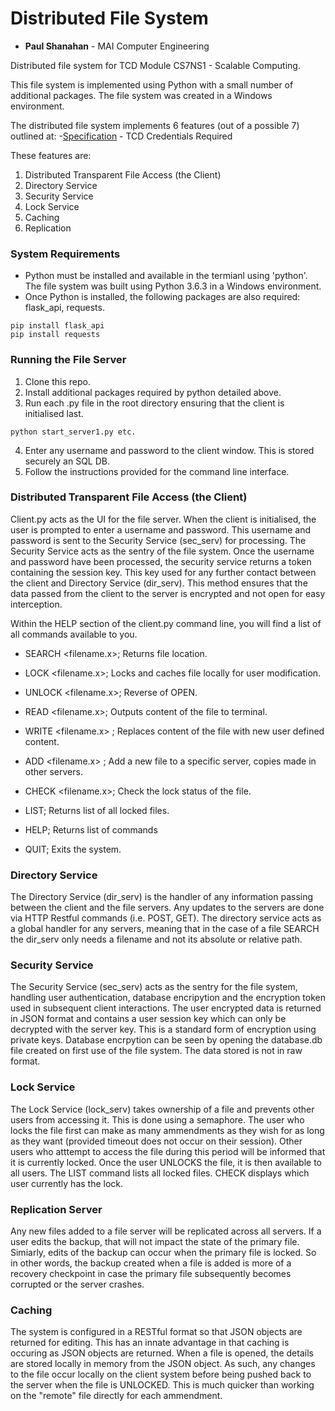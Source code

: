 # Distributed File System
- **Paul Shanahan** - MAI Computer Engineering

Distributed file system for TCD Module CS7NS1 - Scalable Computing.

This file system is implemented using Python with a small number of additional packages.
The file system was created in a Windows environment.


The distributed file system implements 6 features (out of a possible 7) outlined at:
-[Specification](https://www.scss.tcd.ie/Stephen.Barrett/teaching/CS4400/individual_project.html) - TCD Credentials Required

These features are:
1. Distributed Transparent File Access (the Client)
2. Directory Service
3. Security Service
4. Lock Service
5. Caching
6. Replication


### System Requirements

* Python must be installed and available in the termianl using 'python'. The file system was built using Python 3.6.3 in a Windows environment.
* Once Python is installed, the following packages are also required: flask_api, requests.
```
pip install flask_api
pip install requests
```

### Running the File Server

1. Clone this repo.
2. Install additional packages required by python detailed above.
3. Run each .py file in the root directory ensuring that the client is initialised last.
```
python start_server1.py etc.
```
4. Enter any username and password to the client window. This is stored securely an SQL DB.
5. Follow the instructions provided for the command line interface.


### Distributed Transparent File Access (the Client)
Client.py acts as the UI for the file server. When the client is initialised,
the user is prompted to enter a username and password. This username and password is sent to the Security Service (sec_serv) for processing.
The Security Service acts as the sentry of the file system. Once the username and password have been processed,
the security service returns a token containing the session key. This key used for any further contact between the client and Directory Service (dir_serv).
This method ensures that the data passed from the client to the server is encrypted and not open for easy interception.

Within the HELP section of the client.py command line, you will find a list of all commands available to you.
* SEARCH <filename.x>; Returns file location.
* LOCK <filename.x>; Locks and caches file locally for user modification.
* UNLOCK <filename.x>; Reverse of OPEN.
* READ <filename.x>; Outputs content of the file to terminal.
* WRITE <filename.x> <Replacement text content>; Replaces content of the file with new user defined content.
* ADD <filename.x> <server>; Add a new file to a specific server, copies made in other servers.

* CHECK <filename.x>; Check the lock status of the file.
* LIST; Returns list of all locked files.
* HELP; Returns list of commands
* QUIT; Exits the system.

### Directory Service
The Directory Service (dir_serv) is the handler of any information passing between the client and the file servers.
Any updates to the servers are done via HTTP Restful commands (i.e. POST, GET).
The directory service acts as a global handler for any servers, meaning that in the case of a file SEARCH the dir_serv only needs a filename and not its absolute or relative path.

### Security Service
The Security Service (sec_serv) acts as the sentry for the file system, handling user authentication, database encripytion and the encryption token used in subsequent client interactions. 
The user encrypted data is returned in JSON format and contains a user session key which can only be decrypted with the server key.
This is a standard form of encryption using private keys.
Database encrpytion can be seen by opening the database.db file created on first use of the file system. The data stored is not in raw format.

### Lock Service
The Lock Service (lock_serv) takes ownership of a file and prevents other users from accessing it.
This is done using a semaphore. The user who locks the file first can make as many ammendments as they wish for as long as they want (provided timeout does not occur on their session).
Other users who atttempt to access the file during this period will be informed that it is currently locked. Once the user UNLOCKS the file, it is then available to all users.
The LIST command lists all locked files. CHECK displays which user currently has the lock.

### Replication Server
Any new files added to a file server will be replicated across all servers.
If a user edits the backup, that will not impact the state of the primary file. 
Simiarly, edits of the backup can occur when the primary file is locked. So in other words,
the backup created when a file is added is more of a recovery checkpoint in case the primary file subsequently becomes corrupted or the server crashes.

### Caching
The system is configured in a RESTful format so that JSON objects are returned for editing.
This has an innate advantage in that caching is occuring as JSON objects are returned. When a file is opened, the details are stored locally in memory from the JSON object.
As such, any changes to the file occur locally on the client system before being pushed back to the server when the file is UNLOCKED. This is much quicker than working on the "remote" file directly for each ammendment.
